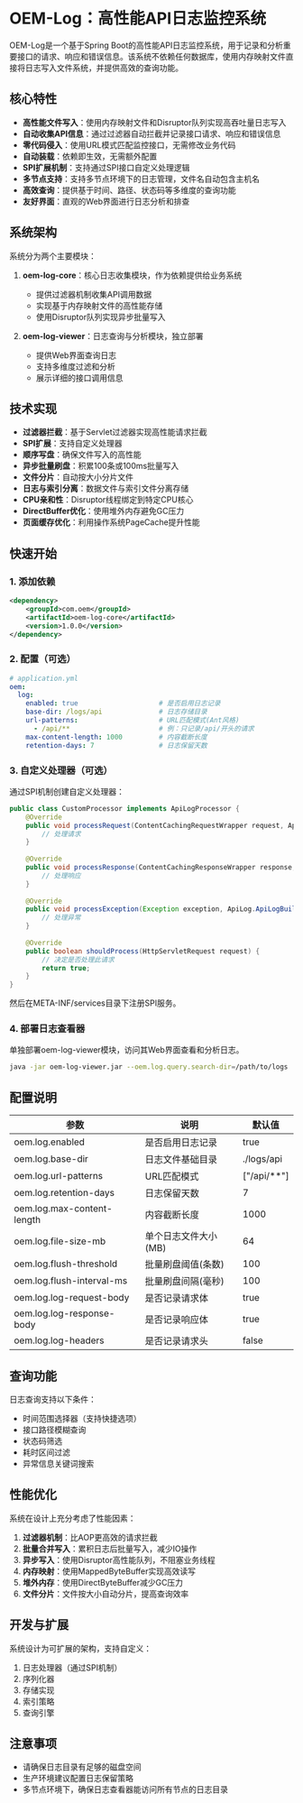 # OEM-Log：高性能API日志监控系统

OEM-Log是一个基于Spring Boot的高性能API日志监控系统，用于记录和分析重要接口的请求、响应和错误信息。该系统不依赖任何数据库，使用内存映射文件直接将日志写入文件系统，并提供高效的查询功能。

## 核心特性

- **高性能文件写入**：使用内存映射文件和Disruptor队列实现高吞吐量日志写入
- **自动收集API信息**：通过过滤器自动拦截并记录接口请求、响应和错误信息
- **零代码侵入**：使用URL模式匹配监控接口，无需修改业务代码
- **自动装载**：依赖即生效，无需额外配置
- **SPI扩展机制**：支持通过SPI接口自定义处理逻辑
- **多节点支持**：支持多节点环境下的日志管理，文件名自动包含主机名
- **高效查询**：提供基于时间、路径、状态码等多维度的查询功能
- **友好界面**：直观的Web界面进行日志分析和排查

## 系统架构

系统分为两个主要模块：

1. **oem-log-core**：核心日志收集模块，作为依赖提供给业务系统
   - 提供过滤器机制收集API调用数据
   - 实现基于内存映射文件的高性能存储
   - 使用Disruptor队列实现异步批量写入
   
2. **oem-log-viewer**：日志查询与分析模块，独立部署
   - 提供Web界面查询日志
   - 支持多维度过滤和分析
   - 展示详细的接口调用信息

## 技术实现

- **过滤器拦截**：基于Servlet过滤器实现高性能请求拦截
- **SPI扩展**：支持自定义处理器
- **顺序写盘**：确保文件写入的高性能
- **异步批量刷盘**：积累100条或100ms批量写入
- **文件分片**：自动按大小分片文件
- **日志与索引分离**：数据文件与索引文件分离存储
- **CPU亲和性**：Disruptor线程绑定到特定CPU核心
- **DirectBuffer优化**：使用堆外内存避免GC压力
- **页面缓存优化**：利用操作系统PageCache提升性能

## 快速开始

### 1. 添加依赖

```xml
<dependency>
    <groupId>com.oem</groupId>
    <artifactId>oem-log-core</artifactId>
    <version>1.0.0</version>
</dependency>
```

### 2. 配置（可选）

```yaml
# application.yml
oem:
  log:
    enabled: true                    # 是否启用日志记录
    base-dir: /logs/api              # 日志存储目录
    url-patterns:                    # URL匹配模式(Ant风格)
      - /api/**                      # 例：只记录/api/开头的请求
    max-content-length: 1000         # 内容截断长度
    retention-days: 7                # 日志保留天数
```

### 3. 自定义处理器（可选）

通过SPI机制创建自定义处理器：

```java
public class CustomProcessor implements ApiLogProcessor {
    @Override
    public void processRequest(ContentCachingRequestWrapper request, ApiLog.ApiLogBuilder logBuilder) {
        // 处理请求
    }
    
    @Override
    public void processResponse(ContentCachingResponseWrapper response, ApiLog.ApiLogBuilder logBuilder) {
        // 处理响应
    }
    
    @Override
    public void processException(Exception exception, ApiLog.ApiLogBuilder logBuilder) {
        // 处理异常
    }
    
    @Override
    public boolean shouldProcess(HttpServletRequest request) {
        // 决定是否处理此请求
        return true;
    }
}
```

然后在META-INF/services目录下注册SPI服务。

### 4. 部署日志查看器

单独部署oem-log-viewer模块，访问其Web界面查看和分析日志。

```bash
java -jar oem-log-viewer.jar --oem.log.query.search-dir=/path/to/logs
```

## 配置说明

| 参数 | 说明 | 默认值 |
| --- | --- | --- |
| oem.log.enabled | 是否启用日志记录 | true |
| oem.log.base-dir | 日志文件基础目录 | ./logs/api |
| oem.log.url-patterns | URL匹配模式 | ["/api/**"] |
| oem.log.retention-days | 日志保留天数 | 7 |
| oem.log.max-content-length | 内容截断长度 | 1000 |
| oem.log.file-size-mb | 单个日志文件大小(MB) | 64 |
| oem.log.flush-threshold | 批量刷盘阈值(条数) | 100 |
| oem.log.flush-interval-ms | 批量刷盘间隔(毫秒) | 100 |
| oem.log.log-request-body | 是否记录请求体 | true |
| oem.log.log-response-body | 是否记录响应体 | true |
| oem.log.log-headers | 是否记录请求头 | false |

## 查询功能

日志查询支持以下条件：

- 时间范围选择器（支持快捷选项）
- 接口路径模糊查询
- 状态码筛选
- 耗时区间过滤
- 异常信息关键词搜索

## 性能优化

系统在设计上充分考虑了性能因素：

1. **过滤器机制**：比AOP更高效的请求拦截
2. **批量合并写入**：累积日志后批量写入，减少IO操作
3. **异步写入**：使用Disruptor高性能队列，不阻塞业务线程
4. **内存映射**：使用MappedByteBuffer实现高效读写
5. **堆外内存**：使用DirectByteBuffer减少GC压力
6. **文件分片**：文件按大小自动分片，提高查询效率

## 开发与扩展

系统设计为可扩展的架构，支持自定义：

1. 日志处理器（通过SPI机制）
2. 序列化器
3. 存储实现
4. 索引策略
5. 查询引擎

## 注意事项

- 请确保日志目录有足够的磁盘空间
- 生产环境建议配置日志保留策略
- 多节点环境下，确保日志查看器能访问所有节点的日志目录 
